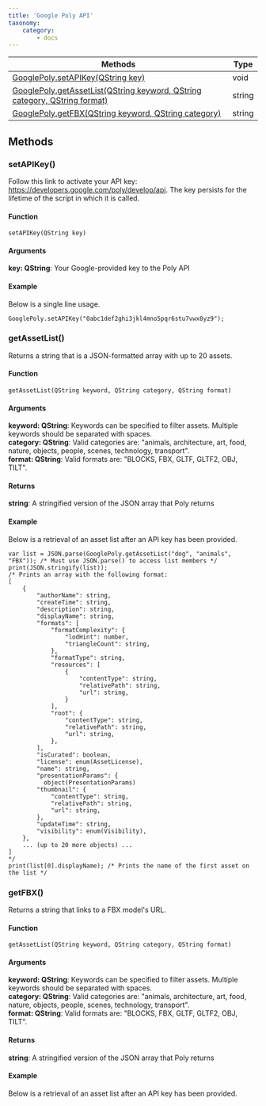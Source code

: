 ```yaml
---
title: 'Google Poly API'
taxonomy:
    category:
        - docs
---
```




| Methods                                  | Type   |
| ---------------------------------------- | ------  |
| [GooglePoly.setAPIKey(QString key)](#m1) | void |
| [GooglePoly.getAssetList(QString keyword, QString category, QString format)](#m2) | string |
| [GooglePoly.getFBX(QString keyword, QString category)](#m3) | string |


## Methods


### setAPIKey()<a id="m1"></a>

Follow this link to activate your API key: https://developers.google.com/poly/develop/api. The key persists for the lifetime of the script in which it is called.

#### Function

`setAPIKey(QString key)`

#### Arguments

**key: QString**: Your Google-provided key to the Poly API

#### Example

Below is a single line usage.
```
GooglePoly.setAPIKey("0abc1def2ghi3jkl4mno5pqr6stu7vwx8yz9");
```


### getAssetList()<a id="m2"></a>

Returns a string that is a JSON-formatted array with up to 20 assets.

#### Function

`getAssetList(QString keyword, QString category, QString format)`

#### Arguments

**keyword: QString**: Keywords can be specified to filter assets. Multiple keywords should be separated with spaces.
<br />**category: QString**: Valid categories are: "animals, architecture, art, food, nature, objects, people, scenes, technology, transport".
<br />**format: QString**: Valid formats are: "BLOCKS, FBX, GLTF, GLTF2, OBJ, TILT".

#### Returns

**string**: A stringified version of the JSON array that Poly returns

#### Example

Below is a retrieval of an asset list after an API key has been provided.
```
var list = JSON.parse(GooglePoly.getAssetList("dog", "animals", "FBX")); /* Must use JSON.parse() to access list members */
print(JSON.stringify(list));
/* Prints an array with the following format:
[
	{
		"authorName": string,
		"createTime": string,
		"description": string,
		"displayName": string,
		"formats": [
		  	"formatComplexity": {
		    	"lodHint": number,
		    	"triangleCount": string,
		  	},
		  	"formatType": string,
		  	"resources": [
		    	{
		      		"contentType": string,
		      		"relativePath": string,
		      		"url": string,
		    	}
		  	],
		  	"root": {
				"contentType": string,
		      	"relativePath": string,
		      	"url": string,
			},
		],
		"isCurated": boolean,
		"license": enum(AssetLicense),
		"name": string,
		"presentationParams": {
		  object(PresentationParams)
		"thumbnail": {
			"contentType": string,
      		"relativePath": string,
      		"url": string,
		},
		"updateTime": string,
		"visibility": enum(Visibility),
	},
	... (up to 20 more objects) ...
]
*/
print(list[0].displayName); /* Prints the name of the first asset on the list */
```


### getFBX()<a id="m3"></a>

Returns a string that links to a FBX model's URL.

#### Function

`getAssetList(QString keyword, QString category, QString format)`

#### Arguments

**keyword: QString**: Keywords can be specified to filter assets. Multiple keywords should be separated with spaces.
<br />**category: QString**: Valid categories are: "animals, architecture, art, food, nature, objects, people, scenes, technology, transport".
<br />**format: QString**: Valid formats are: "BLOCKS, FBX, GLTF, GLTF2, OBJ, TILT".

#### Returns

**string**: A stringified version of the JSON array that Poly returns

#### Example

Below is a retrieval of an asset list after an API key has been provided.
```
```
